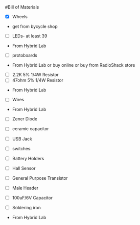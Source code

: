 #Bill of Materials

- [x] Wheels
- get from bycycle shop
- [ ] LEDs- at least 39
- From Hybrid Lab
- [ ] protoboards
- From Hybrid Lab or buy online or buy from RadioShack store

- [ ] 2.2K 5% 1/4W Resistor
- [ ] 47ohm 5% 1/4W Resistor
- From Hybrid Lab
- [ ] Wires
- From Hybrid Lab
- [ ] Zener Diode

- [ ] ceramic capacitor
- [ ] USB Jack
- [ ] switches
- [ ] Battery Holders
- [ ] Hall Sensor
- [ ] General Purpose Transistor
- [ ] Male Header
- [ ] 100uF/6V Capacitor
- [ ] Soldering iron
- From Hybrid Lab
